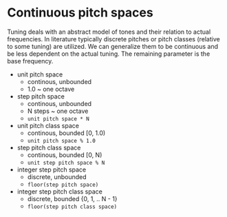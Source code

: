 # Continuous pitch spaces

Tuning deals with an abstract model of tones and their relation to actual frequencies. In literature typically discrete pitches or pitch classes (relative to some tuning) are utilized. We can generalize them to be continuous and be less dependent on the actual tuning. The remaining parameter is the base frequency.

- unit pitch space
  - continous, unbounded
  - 1.0 ~ one octave
- step pitch space
  - continous, unbounded
  - N steps ~ one octave
  - `unit pitch space * N`
- unit pitch class space
  - continous, bounded [0, 1.0)
  - `unit pitch space % 1.0`
- step pitch class space
  - continous, bounded [0, N)
  - `unit step pitch space % N`
- integer step pitch space
  - discrete, unbounded
  - `floor(step pitch space)`
- integer step pitch class space
  - discrete, bounded {0, 1, .. N - 1}
  - `floor(step pitch class space)`

